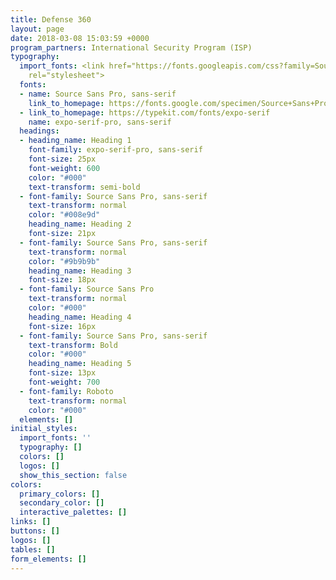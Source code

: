 ```yaml
---
title: Defense 360
layout: page
date: 2018-03-08 15:03:59 +0000
program_partners: International Security Program (ISP)
typography:
  import_fonts: <link href="https://fonts.googleapis.com/css?family=Source+Sans+Pro:400,700"
    rel="stylesheet">
  fonts:
  - name: Source Sans Pro, sans-serif
    link_to_homepage: https://fonts.google.com/specimen/Source+Sans+Pro
  - link_to_homepage: https://typekit.com/fonts/expo-serif
    name: expo-serif-pro, sans-serif
  headings:
  - heading_name: Heading 1
    font-family: expo-serif-pro, sans-serif
    font-size: 25px
    font-weight: 600
    color: "#000"
    text-transform: semi-bold
  - font-family: Source Sans Pro, sans-serif
    text-transform: normal
    color: "#008e9d"
    heading_name: Heading 2
    font-size: 21px
  - font-family: Source Sans Pro, sans-serif
    text-transform: normal
    color: "#9b9b9b"
    heading_name: Heading 3
    font-size: 18px
  - font-family: Source Sans Pro
    text-transform: normal
    color: "#000"
    heading_name: Heading 4
    font-size: 16px
  - font-family: Source Sans Pro, sans-serif
    text-transform: Bold
    color: "#000"
    heading_name: Heading 5
    font-size: 13px
    font-weight: 700
  - font-family: Roboto
    text-transform: normal
    color: "#000"
  elements: []
initial_styles:
  import_fonts: ''
  typography: []
  colors: []
  logos: []
  show_this_section: false
colors:
  primary_colors: []
  secondary_color: []
  interactive_palettes: []
links: []
buttons: []
logos: []
tables: []
form_elements: []
---
```

